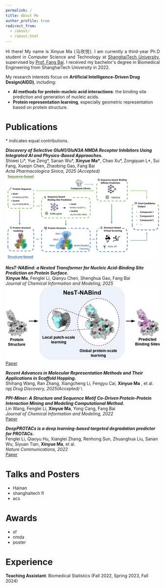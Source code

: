 ```yaml
---
permalink: /
title: About Me
author_profile: true
redirect_from: 
  - /about/
  - /about.html
---
```


<p align="justify">
Hi there! My name is Xinyue Ma (马欣悦). I am currently a third-year Ph.D student in Computer Science and Technology at <a href="https://www.shanghaitech.edu.cn/">ShanghaiTech University</a>, supervised by <a href="https://bailab.siais.shanghaitech.edu.cn/">Prof. Fang Bai</a>. I received my bachelor's degree in Biomedical Engineering from ShanghaiTech University in 2022.
</p>

My research interests focus on <b>Artificial Intelligence-Driven Drug Design(AIDD)</b>, including:
- <b>AI methods for protein-nucleic acid interactions</b>: the binding site prediction and generation of nucleic acids.
- <b>Protein representation learning</b>, especially geometric representation based on protein structure.


Publications
======
\* indicates equal contributions.

**_Discovery of Selective GluN1/GluN3A NMDA Receptor Inhibitors Using Integrated AI and Physics-Based Approaches._**\
Shiwei Li\*, Yue Zeng\*, Sanan Wu\*, **Xinyue Ma\***, Chao Xu\*, Zongquan L\*, Sui Fang, Xueqin Chen, Zhaobing Gao, Fang Bai \
_Acta Pharmacologica Sinica, 2025 (Accepted)_ \
![image](images/nmda_abstract.png) 


**_NesT-NABind: a Nested Transformer for Nucleic Acid-Binding Site Prediction on Protein Surface._** \
**Xinyue Ma**, Fenglei Li, Qianyu Chen, Shenghua Gao, Fang Bai \
_Journal of Chemical Information and Modeling, 2025_ \
![image](images/nest-abstract.png) \
[Paper](https://pubs.acs.org/doi/10.1021/acs.jcim.4c01765) 


**_Recent Advances in Molecular Representation Methods and Their Applications in Scaffold Hopping._** \
Shihang Wang, Ran Zhang, Xiangcheng Li, Fengyu Cai, **Xinyue Ma** , et al. \
_npj Drug Discovery, 2025(Accepted)_ \


**_PPI-Miner: A Structure and Sequence Motif Co-Driven Protein-Protein Interaction Mining and Modeling Computational Method._** \
Lin Wang, Fenglei Li, **Xinyue Ma**, Yong Cang, Fang Bai \
_Journal of Chemical Information and Modeling, 2022_ \
[Paper](https://pubs.acs.org/doi/10.1021/acs.jcim.2c01033) 


**_DeepPROTACs is a deep learning-based targeted degradation predictor for PROTACs._** \
Fenglei Li, Qiaoyu Hu, Xianglei Zhang, Renhong Sun, Zhuanghua Liu, Sanan Wu, Siyuan Tian, **Xinyue Ma**, et al. \
_Nature Communications, 2022_ \
[Paper](https://www.nature.com/articles/s41467-022-34807-3)


Talks and Posters
======
- Hainan
- shanghaitech fl
- acs

Awards
======
- sf
- nmda
- poster

Experience
======
**Teaching Assistant**: Biomedical Statistics (Fall 2022, Spring 2023, Fall 2024)
